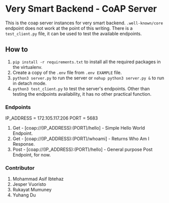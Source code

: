 # Very Smart Backend - CoAP Server

This is the coap server instances for very smart backend. `.well-known/core` endpoint does not work at the point of this writing. There is a `test_client.py` file, it can be used to test the available endpoints.

## How to

1. `pip install -r requirements.txt` to install all the required packages in the virtualenv.
2. Create a copy of the `.env` file from `.env EXAMPLE` file.
3. `python3 server.py` to run the server or `nohup python3 server.py &` to run in detach mode.
4. `python3 test_client.py` to test the server's endpoints. Other than testing the endpoints availability, it has no other practical function. 

### Endpoints

IP_ADDRESS = 172.105.117.206
PORT = 5683

1. Get - [coap://(IP_ADDRESS):(PORT)/hello] - Simple Hello World Endpoint.
2. Get - [coap://(IP_ADDRESS):(PORT)/whoami] - Returns Who Am I Response.
3. Post - [coap://(IP_ADDRESS):(PORT)/hello] - General purpose Post Endpoint, for now.

### Contributor

1. Mohammad Asif Ibtehaz
2. Jesper Vuoristo
3. Rukayat Mumuney
4. Yuhang Du

